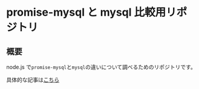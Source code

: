 # promise-mysql と mysql 比較用リポジトリ

## 概要

node.js で`promise-mysql`と`mysql`の違いについて調べるためのリポジトリです。

具体的な記事は[こちら]()
